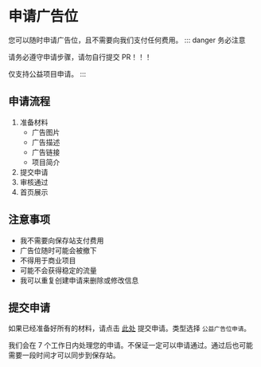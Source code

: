 # 申请广告位
您可以随时申请广告位，且不需要向我们支付任何费用。
::: danger 务必注意 

请务必遵守申请步骤，请勿自行提交 PR！！！   

仅支持公益项目申请。
:::

## 申请流程
1. 准备材料
    - 广告图片
    - 广告描述
    - 广告链接
    - 项目简介
2. 提交申请
3. 审核通过
4. 首页展示

## 注意事项
- 我不需要向保存站支付费用
- 广告位随时可能会被撤下
- 不得用于商业项目
- 可能不会获得稳定的流量
- 我可以重复创建申请来删除或修改信息

## 提交申请
如果已经准备好所有的材料，请点击 [此处](https://github.com/luogu-saver-dev/luogu-saver/issues/new/choose) 提交申请。类型选择 `公益广告位申请`。

我们会在 7 个工作日内处理您的申请。不保证一定可以申请通过。通过后也可能需要一段时间才可以同步到保存站。